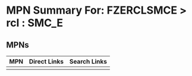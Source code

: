 



# MPN Summary For: FZERCLSMCE > rcl : SMC_E

## MPNs
  

|MPN|Direct Links|Search Links|
| :--- | :--- | :--- |
||||
